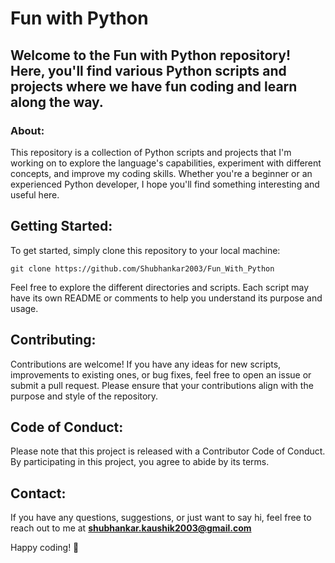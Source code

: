 # Fun with Python

## Welcome to the Fun with Python repository! Here, you'll find various Python scripts and projects where we have fun coding and learn along the way.

### About:

This repository is a collection of Python scripts and projects that I'm working on to explore the language's capabilities, experiment with different concepts, and improve my coding skills. Whether you're a beginner or an experienced Python developer, I hope you'll find something interesting and useful here.

## **Getting Started:**

To get started, simply clone this repository to your local machine:

```
git clone https://github.com/Shubhankar2003/Fun_With_Python
```

Feel free to explore the different directories and scripts. Each script may have its own README or comments to help you understand its purpose and usage.

## **Contributing:**

Contributions are welcome! If you have any ideas for new scripts, improvements to existing ones, or bug fixes, feel free to open an issue or submit a pull request. Please ensure that your contributions align with the purpose and style of the repository.

## **Code of Conduct:**

Please note that this project is released with a Contributor Code of Conduct. By participating in this project, you agree to abide by its terms.


## **Contact:**

If you have any questions, suggestions, or just want to say hi, feel free to reach out to me at **shubhankar.kaushik2003@gmail.com**

Happy coding! 🐍
